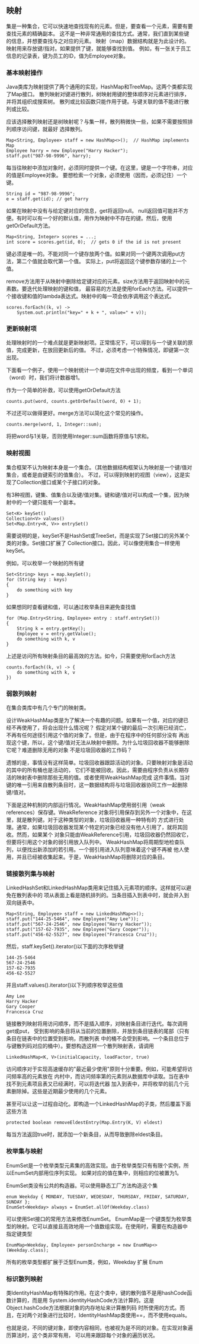 
## 映射

集是一种集合，它可以快速地查找现有的元素。但是，要查看一个元素，需要有要查找元素的精确副本。
这不是一种非常通用的查找方式。通常，我们直到某些键的信息，并想要查找与之对应的元素。
映射（map）数据结构就是为此设计的。映射用来存放键/指对。如果提供了键，就能够查找到值。
例如，有一张关于员工信息的记录表，键为员工的ID，值为Employee对象。

### 基本映射操作

Java类库为映射提供了两个通用的实现，HashMap和TreeMap。这两个类都实现了Map接口。
散列映射对键进行散列，树映射用键的整体顺序对元素进行排序，并将其组织成搜索树。
散列或比较函数只能作用于键。与键关联的值不能进行散列或比较。

应该选择散列映射还是树映射呢？与集一样，散列稍微快一些，如果不需要按照排列顺序访问键，就最好
选择散列。
```
Map<String, Employee> staff = new HashMap<>();  // HashMap implements Map
Employee harry = new Employee("Harry Hacker");
staff.put("987-98-9996", harry);
```
每当往映射中添加对象时，必须同时提供一个键。在这里，键是一个字符串，对应的值是Employee对象。
要想检索一个对象，必须使用（因而，必须记住）一个键。
```
String id = "987-98-9996";
e = staff.get(id); // get harry
```
如果在映射中没有与给定键对应的信息，get将返回null。
null返回值可能并不方便。有时可以有一个好的默认值，用作为映射中不存在的键。然后，使用getOrDefault方法。
```
Map<String, Integer> scores = ...;
int score = scores.get(id, 0);  // gets 0 if the id is not present
```
键必须是唯一的。不能对同一个键存放两个值。如果对同一个键两次调用put方法，第二个值就会取代第一个值。
实际上，put将返回这个键参数存储的上一个值。

remove方法用于从映射中删除给定键对应的元素。size方法用于返回映射中的元素数。要迭代处理映射的键和值，
最容易的方法是使用forEach方法。可以提供一个接收键和值的lambda表达式。映射中的每一项会依序调用这个表达式。
```
scores.forEach((k, v) ->
    System.out.println("key=" + k + ", value=" + v));
```

### 更新映射项

处理映射时的一个难点就是更新映射项。正常情况下，可以得到与一个键关联的原值，完成更新，在放回更新后的值。
不过，必须考虑一个特殊情况，即键第一次出现。

下面看一个例子，使用一个映射统计一个单词在文件中出现的频度，看到一个单词（word）时，我们将计数器增1。

作为一个简单的补救，可以使用getOrDefault方法
```
counts.put(word, counts.getOrDefault(word, 0) + 1);
```
不过还可以做得更好。merge方法可以简化这个常见的操作。
```
counts.merge(word, 1, Integer::sum);
```
将把word与1关联，否则使用Integer::sum函数将原值与1求和。


### 映射视图

集合框架不认为映射本身是一个集合。（其他数据结构框架认为映射是一个键/值对集合，或者是由键索引的值集合）。
不过，可以得到映射的视图（view），这是实现了Collection接口或某个子接口的对象。

有3种视图，键集、值集合以及键/值对集。键和键/值对可以构成一个集，因为映射中的一个键只能有一个副本。
```
Set<K> keySet()
Collection<V> values()
Set<Map.Entry<K, V>> entrySet()
```
需要说明的是，keySet不是HashSet或TreeSet，而是实现了Set接口的另外某个类的对象。Set接口扩展了
Collection接口。因此，可以像使用集合一样使用keySet。

例如，可以枚举一个映射的所有键
```
Set<String> keys = map.keySet();
for (String key : keys)
{
    do something with key
}
```
如果想同时查看键和值，可以通过枚举条目来避免查找值
```
for (Map.Entry<String, Employee> entry : staff.entrySet())
{
    String k = entry.getKey();
    Employee v = entry.getValue();
    do something with k, v
}
```

上述是访问所有映射条目的最高效的方法。如今，只需要使用forEach方法
```
counts.forEach((k, v) -> {
    do something with k, v
})
```

### 弱散列映射

在集合类库中有几个专门的映射类。

设计WeakHashMap类是为了解决一个有趣的问题。如果有一个值，对应的键已经不再使用了，将会出现什么情况呢？
假定对某个键的最后一次引用已经消亡，不再有任何途径引用这个值的对象了。但是，由于在程序中的任何部分没有
再出现这个键，所以，这个键/值对无法从映射中删除。为什么垃圾回收器不能够删除它呢？难道删除无用的对象
不是垃圾回收器的工作码？

遗憾的是，事情没有这样简单。垃圾回收器跟踪活动的对象。只要映射对象是活动的其中的所有桶也是活动的，
它们不能被回收。因此，需要由程序负责从长期存活的映射表中删除那些无用的值。或者使用WeakHashMap完成
这件事情。当对键的唯一引用来自散列条目时，这一数据结构将与垃圾回收器协同工作一起删除键/值对。

下面是这种机制的内部运行情况。WeakHashMap使用弱引用（weak references）保存键。WeakReference
对象将引用保存到另外一个对象中，在这里，就是散列键。对于这种类型的对象，垃圾回收器用一种特有的
方式进行处理。通常，如果垃圾回收器发现某个特定的对象已经没有他人引用了，就将其回收。然而，如果某个
对象只能由WeakReference引用，垃圾回收器仍然回收它，但要将引用这个对象的弱引用放入队列中。
WeakHashMap将周期型地检查队列，以便找出新添加的若引用。一个弱引用进入队列意味着这个键不再被
他人使用，并且已经被收集起来。于是，WeakHashMap将删除对应的条目。

### 链接散列集与映射

LinkedHashSet和LinkedHashMap类用来记住插入元素项的顺序。这样就可以避免在散列表中的
项从表面上看是随机排列的。当条目插入到表中时，就会并入到双向链表中。
```
Map<String, Employee> staff = new LinkedHashMap<>();
staff.put("144-25-5464", new Employee("Amy Lee"));
staff.put("567-24-2546", new Employee("Harry Hacker"));
staff.put("157-62-7935", new Employee("Gary Cooper"));
staff.put("456-62-5527", new Employee("Francesca Cruz"));
```
然后，staff.keySet().iterator()以下面的次序枚举键
```
144-25-5464
567-24-2546
157-62-7935
456-62-5527
```
并且staff.values().iterator()以下列顺序枚举这些值
```
Amy Lee
Harry Hacker
Gary Cooper
Francesca Cruz
```
链接散列映射将用访问顺序，而不是插入顺序，对映射条目进行迭代。每次调用get或put，
受到影响的条目将从当前的位置删除，并放到条目链表的尾部（只有条目在链表中的位置受到影响，而散列表
中的桶不会受到影响。一个条目总位于与键散列码对应的桶中）。要想构造这样一个散列映射表，请调用
```
LinkedHashMap<K, V>(initialCapacity, loadFactor, true)
```
访问顺序对于实现高速缓存的"最近最少使用"原则十分重要。例如，可能希望将访问频率高的元素放在
内村中，而访问频率第的元素则从数据库中读取。当在表中找不到元素项且表又已经满时，可以将迭代器
加入到表中，并将枚举的前几个元素删除掉。这些是近期最少使用的几个元素。

甚至可以让这一过程自动化。即构造一个LinkedHashMap的子类，然后覆盖下面这些方法
```
protected boolean removeEldestEntry(Map.Entry(K, V) eldest)
```
每当方法返回true时，就添加一个新条目，从而导致删除eldest条目。

### 枚举集与映射

EnumSet是一个枚举类型元素集的高效实现。由于枚举类型只有有限个实例，所以EnumSet内部用位序列实现。
如果对应的值在集中，则相应的位被置为1。

EnumSet类没有公共的构造器。可以使用静态工厂方法构造这个集
```
enum Weekday { MONDAY, TUESDAY, WEDESDAY, THURSDAY, FRIDAY, SATURDAY, SUNDAY };
EnumSet<Weekday> always = EnumSet.allOf(Weekday.class)
```
可以使用Set接口的常用方法来修改EnumSet。
EnumMap是一个键类型为枚举类型的映射。它可以直接且高效地用一个值数组实现。在使用时，需要在构造器中
指定键类型
```
EnumMap<Weekday, Employee> personIncharge = new EnumMap<>(Weekday.class);
```

所有的枚举类型都扩展于泛型Enum类，例如，Weekday 扩展 Enum<Weekday>

### 标识散列映射

类IdentityHashMap有特殊的作用。在这个类中，键的散列值不是用hashCode函数计算的，而是用
System.identityHashCode方法计算的。这是Object.hashCode方法根据对象的内存地址来计算散列码
时所使用的方式。而且，在对两个对象进行比较时，IdentityHashMap类使用==，而不使用equals。

也就是说，不同的键对象，即使内容相同，也被视为是不同的对象。在实现对象遍历算法时，这个类非常有用，
可以用来跟踪每个对象的遍历状况。






















